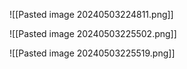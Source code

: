 ![[Pasted image 20240503224811.png]]

![[Pasted image 20240503225502.png]]

![[Pasted image 20240503225519.png]]


